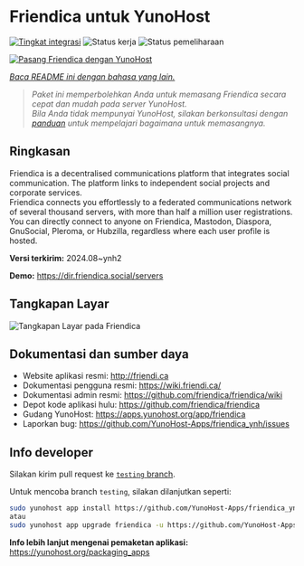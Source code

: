 <!--
N.B.: README ini dibuat secara otomatis oleh <https://github.com/YunoHost/apps/tree/master/tools/readme_generator>
Ini TIDAK boleh diedit dengan tangan.
-->

# Friendica untuk YunoHost

[![Tingkat integrasi](https://apps.yunohost.org/badge/integration/friendica)](https://ci-apps.yunohost.org/ci/apps/friendica/)
![Status kerja](https://apps.yunohost.org/badge/state/friendica)
![Status pemeliharaan](https://apps.yunohost.org/badge/maintained/friendica)

[![Pasang Friendica dengan YunoHost](https://install-app.yunohost.org/install-with-yunohost.svg)](https://install-app.yunohost.org/?app=friendica)

*[Baca README ini dengan bahasa yang lain.](./ALL_README.md)*

> *Paket ini memperbolehkan Anda untuk memasang Friendica secara cepat dan mudah pada server YunoHost.*  
> *Bila Anda tidak mempunyai YunoHost, silakan berkonsultasi dengan [panduan](https://yunohost.org/install) untuk mempelajari bagaimana untuk memasangnya.*

## Ringkasan

Friendica is a decentralised communications platform that integrates social communication. The platform links to independent social projects and corporate services.  
Friendica connects you effortlessly to a federated communications network of several thousand servers, with more than half a million user registrations. You can directly connect to anyone on Friendica, Mastodon, Diaspora, GnuSocial, Pleroma, or Hubzilla, regardless where each user profile is hosted.


**Versi terkirim:** 2024.08~ynh2

**Demo:** <https://dir.friendica.social/servers>

## Tangkapan Layar

![Tangkapan Layar pada Friendica](./doc/screenshots/friendica-vier-profile.png)

## Dokumentasi dan sumber daya

- Website aplikasi resmi: <http://friendi.ca>
- Dokumentasi pengguna resmi: <https://wiki.friendi.ca/>
- Dokumentasi admin resmi: <https://github.com/friendica/friendica/wiki>
- Depot kode aplikasi hulu: <https://github.com/friendica/friendica>
- Gudang YunoHost: <https://apps.yunohost.org/app/friendica>
- Laporkan bug: <https://github.com/YunoHost-Apps/friendica_ynh/issues>

## Info developer

Silakan kirim pull request ke [`testing` branch](https://github.com/YunoHost-Apps/friendica_ynh/tree/testing).

Untuk mencoba branch `testing`, silakan dilanjutkan seperti:

```bash
sudo yunohost app install https://github.com/YunoHost-Apps/friendica_ynh/tree/testing --debug
atau
sudo yunohost app upgrade friendica -u https://github.com/YunoHost-Apps/friendica_ynh/tree/testing --debug
```

**Info lebih lanjut mengenai pemaketan aplikasi:** <https://yunohost.org/packaging_apps>
